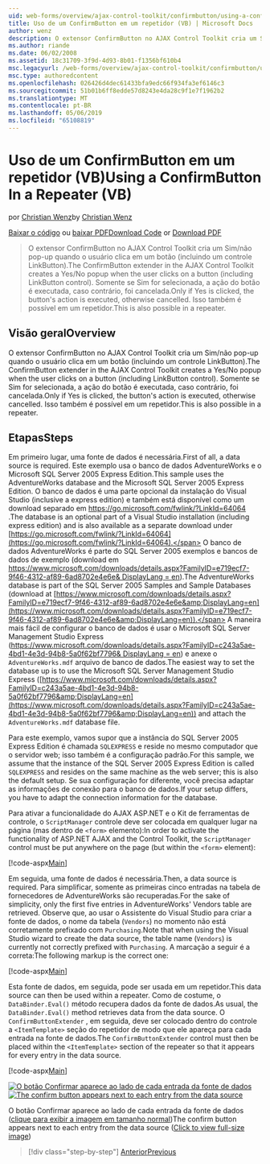 ```yaml
---
uid: web-forms/overview/ajax-control-toolkit/confirmbutton/using-a-confirmbutton-in-a-repeater-vb
title: Uso de um ConfirmButton em um repetidor (VB) | Microsoft Docs
author: wenz
description: O extensor ConfirmButton no AJAX Control Toolkit cria um Sim/não pop-up quando o usuário clica em um botão (incluindo um controle LinkButton). Somente se Sim for...
ms.author: riande
ms.date: 06/02/2008
ms.assetid: 18c31709-3f9d-4d93-8b01-f1356bf610b4
msc.legacyurl: /web-forms/overview/ajax-control-toolkit/confirmbutton/using-a-confirmbutton-in-a-repeater-vb
msc.type: authoredcontent
ms.openlocfilehash: 026426d4dec61433bfa9edc66f934fa3ef6146c3
ms.sourcegitcommit: 51b01b6ff8edde57d8243e4da28c9f1e7f1962b2
ms.translationtype: MT
ms.contentlocale: pt-BR
ms.lasthandoff: 05/06/2019
ms.locfileid: "65108819"
---
```

# <a name="using-a-confirmbutton-in-a-repeater-vb"></a><span data-ttu-id="2ce6f-104">Uso de um ConfirmButton em um repetidor (VB)</span><span class="sxs-lookup"><span data-stu-id="2ce6f-104">Using a ConfirmButton In a Repeater (VB)</span></span>

<span data-ttu-id="2ce6f-105">por [Christian Wenz](https://github.com/wenz)</span><span class="sxs-lookup"><span data-stu-id="2ce6f-105">by [Christian Wenz](https://github.com/wenz)</span></span>

<span data-ttu-id="2ce6f-106">[Baixar o código](http://download.microsoft.com/download/8/6/d/86dea6c6-bb92-4fa6-aa14-f8c0f82100f5/ConfirmButton1.vb.zip) ou [baixar PDF](http://download.microsoft.com/download/b/6/a/b6ae89ee-df69-4c87-9bfb-ad1eb2b23373/confirmbutton1VB.pdf)</span><span class="sxs-lookup"><span data-stu-id="2ce6f-106">[Download Code](http://download.microsoft.com/download/8/6/d/86dea6c6-bb92-4fa6-aa14-f8c0f82100f5/ConfirmButton1.vb.zip) or [Download PDF](http://download.microsoft.com/download/b/6/a/b6ae89ee-df69-4c87-9bfb-ad1eb2b23373/confirmbutton1VB.pdf)</span></span>

> <span data-ttu-id="2ce6f-107">O extensor ConfirmButton no AJAX Control Toolkit cria um Sim/não pop-up quando o usuário clica em um botão (incluindo um controle LinkButton).</span><span class="sxs-lookup"><span data-stu-id="2ce6f-107">The ConfirmButton extender in the AJAX Control Toolkit creates a Yes/No popup when the user clicks on a button (including LinkButton control).</span></span> <span data-ttu-id="2ce6f-108">Somente se Sim for selecionada, a ação do botão é executada, caso contrário, foi cancelada.</span><span class="sxs-lookup"><span data-stu-id="2ce6f-108">Only if Yes is clicked, the button's action is executed, otherwise cancelled.</span></span> <span data-ttu-id="2ce6f-109">Isso também é possível em um repetidor.</span><span class="sxs-lookup"><span data-stu-id="2ce6f-109">This is also possible in a repeater.</span></span>

## <a name="overview"></a><span data-ttu-id="2ce6f-110">Visão geral</span><span class="sxs-lookup"><span data-stu-id="2ce6f-110">Overview</span></span>

<span data-ttu-id="2ce6f-111">O extensor ConfirmButton no AJAX Control Toolkit cria um Sim/não pop-up quando o usuário clica em um botão (incluindo um controle LinkButton).</span><span class="sxs-lookup"><span data-stu-id="2ce6f-111">The ConfirmButton extender in the AJAX Control Toolkit creates a Yes/No popup when the user clicks on a button (including LinkButton control).</span></span> <span data-ttu-id="2ce6f-112">Somente se Sim for selecionada, a ação do botão é executada, caso contrário, foi cancelada.</span><span class="sxs-lookup"><span data-stu-id="2ce6f-112">Only if Yes is clicked, the button's action is executed, otherwise cancelled.</span></span> <span data-ttu-id="2ce6f-113">Isso também é possível em um repetidor.</span><span class="sxs-lookup"><span data-stu-id="2ce6f-113">This is also possible in a repeater.</span></span>

## <a name="steps"></a><span data-ttu-id="2ce6f-114">Etapas</span><span class="sxs-lookup"><span data-stu-id="2ce6f-114">Steps</span></span>

<span data-ttu-id="2ce6f-115">Em primeiro lugar, uma fonte de dados é necessária.</span><span class="sxs-lookup"><span data-stu-id="2ce6f-115">First of all, a data source is required.</span></span> <span data-ttu-id="2ce6f-116">Este exemplo usa o banco de dados AdventureWorks e o Microsoft SQL Server 2005 Express Edition.</span><span class="sxs-lookup"><span data-stu-id="2ce6f-116">This sample uses the AdventureWorks database and the Microsoft SQL Server 2005 Express Edition.</span></span> <span data-ttu-id="2ce6f-117">O banco de dados é uma parte opcional da instalação do Visual Studio (inclusive a express edition) e também está disponível como um download separado em [ https://go.microsoft.com/fwlink/?LinkId=64064 ](https://go.microsoft.com/fwlink/?LinkId=64064).</span><span class="sxs-lookup"><span data-stu-id="2ce6f-117">The database is an optional part of a Visual Studio installation (including express edition) and is also available as a separate download under [https://go.microsoft.com/fwlink/?LinkId=64064](https://go.microsoft.com/fwlink/?LinkId=64064).</span></span> <span data-ttu-id="2ce6f-118">O banco de dados AdventureWorks é parte do SQL Server 2005 exemplos e bancos de dados de exemplo (download em [ https://www.microsoft.com/downloads/details.aspx?FamilyID=e719ecf7-9f46-4312-af89-6ad8702e4e6e&amp; DisplayLang = en](https://www.microsoft.com/downloads/details.aspx?FamilyID=e719ecf7-9f46-4312-af89-6ad8702e4e6e&amp;DisplayLang=en)).</span><span class="sxs-lookup"><span data-stu-id="2ce6f-118">The AdventureWorks database is part of the SQL Server 2005 Samples and Sample Databases (download at [https://www.microsoft.com/downloads/details.aspx?FamilyID=e719ecf7-9f46-4312-af89-6ad8702e4e6e&amp;DisplayLang=en](https://www.microsoft.com/downloads/details.aspx?FamilyID=e719ecf7-9f46-4312-af89-6ad8702e4e6e&amp;DisplayLang=en)).</span></span> <span data-ttu-id="2ce6f-119">A maneira mais fácil de configurar o banco de dados é usar o Microsoft SQL Server Management Studio Express ([https://www.microsoft.com/downloads/details.aspx?FamilyID=c243a5ae-4bd1-4e3d-94b8-5a0f62bf7796&amp; DisplayLang = en](https://www.microsoft.com/downloads/details.aspx?FamilyID=c243a5ae-4bd1-4e3d-94b8-5a0f62bf7796&amp;DisplayLang=en)) e anexe o `AdventureWorks.mdf` arquivo de banco de dados.</span><span class="sxs-lookup"><span data-stu-id="2ce6f-119">The easiest way to set the database up is to use the Microsoft SQL Server Management Studio Express ([https://www.microsoft.com/downloads/details.aspx?FamilyID=c243a5ae-4bd1-4e3d-94b8-5a0f62bf7796&amp;DisplayLang=en](https://www.microsoft.com/downloads/details.aspx?FamilyID=c243a5ae-4bd1-4e3d-94b8-5a0f62bf7796&amp;DisplayLang=en)) and attach the `AdventureWorks.mdf` database file.</span></span>

<span data-ttu-id="2ce6f-120">Para este exemplo, vamos supor que a instância do SQL Server 2005 Express Edition é chamada `SQLEXPRESS` e reside no mesmo computador que o servidor web; isso também é a configuração padrão.</span><span class="sxs-lookup"><span data-stu-id="2ce6f-120">For this sample, we assume that the instance of the SQL Server 2005 Express Edition is called `SQLEXPRESS` and resides on the same machine as the web server; this is also the default setup.</span></span> <span data-ttu-id="2ce6f-121">Se sua configuração for diferente, você precisa adaptar as informações de conexão para o banco de dados.</span><span class="sxs-lookup"><span data-stu-id="2ce6f-121">If your setup differs, you have to adapt the connection information for the database.</span></span>

<span data-ttu-id="2ce6f-122">Para ativar a funcionalidade do AJAX ASP.NET e o Kit de ferramentas de controle, o `ScriptManager` controle deve ser colocada em qualquer lugar na página (mas dentro de `<form>` elemento):</span><span class="sxs-lookup"><span data-stu-id="2ce6f-122">In order to activate the functionality of ASP.NET AJAX and the Control Toolkit, the `ScriptManager` control must be put anywhere on the page (but within the `<form>` element):</span></span>

[!code-aspx[Main](using-a-confirmbutton-in-a-repeater-vb/samples/sample1.aspx)]

<span data-ttu-id="2ce6f-123">Em seguida, uma fonte de dados é necessária.</span><span class="sxs-lookup"><span data-stu-id="2ce6f-123">Then, a data source is required.</span></span> <span data-ttu-id="2ce6f-124">Para simplificar, somente as primeiras cinco entradas na tabela de fornecedores de AdventureWorks são recuperadas.</span><span class="sxs-lookup"><span data-stu-id="2ce6f-124">For the sake of simplicity, only the first five entries in AdventureWorks' Vendors table are retrieved.</span></span> <span data-ttu-id="2ce6f-125">Observe que, ao usar o Assistente do Visual Studio para criar a fonte de dados, o nome da tabela (`Vendors`) no momento não está corretamente prefixado com `Purchasing`.</span><span class="sxs-lookup"><span data-stu-id="2ce6f-125">Note that when using the Visual Studio wizard to create the data source, the table name (`Vendors`) is currently not correctly prefixed with `Purchasing`.</span></span> <span data-ttu-id="2ce6f-126">A marcação a seguir é a correta:</span><span class="sxs-lookup"><span data-stu-id="2ce6f-126">The following markup is the correct one:</span></span>

[!code-aspx[Main](using-a-confirmbutton-in-a-repeater-vb/samples/sample2.aspx)]

<span data-ttu-id="2ce6f-127">Esta fonte de dados, em seguida, pode ser usada em um repetidor.</span><span class="sxs-lookup"><span data-stu-id="2ce6f-127">This data source can then be used within a repeater.</span></span> <span data-ttu-id="2ce6f-128">Como de costume, o `DataBinder.Eval()` método recupera dados da fonte de dados.</span><span class="sxs-lookup"><span data-stu-id="2ce6f-128">As usual, the `DataBinder.Eval()` method retrieves data from the data source.</span></span> <span data-ttu-id="2ce6f-129">O `ConfirmButtonExtender` , em seguida, deve ser colocado dentro do controle a `<ItemTemplate>` seção do repetidor de modo que ele apareça para cada entrada na fonte de dados.</span><span class="sxs-lookup"><span data-stu-id="2ce6f-129">The `ConfirmButtonExtender` control must then be placed within the `<ItemTemplate>` section of the repeater so that it appears for every entry in the data source.</span></span>

[!code-aspx[Main](using-a-confirmbutton-in-a-repeater-vb/samples/sample3.aspx)]

<span data-ttu-id="2ce6f-130">[![O botão Confirmar aparece ao lado de cada entrada da fonte de dados](using-a-confirmbutton-in-a-repeater-vb/_static/image2.png)](using-a-confirmbutton-in-a-repeater-vb/_static/image1.png)</span><span class="sxs-lookup"><span data-stu-id="2ce6f-130">[![The confirm button appears next to each entry from the data source](using-a-confirmbutton-in-a-repeater-vb/_static/image2.png)](using-a-confirmbutton-in-a-repeater-vb/_static/image1.png)</span></span>

<span data-ttu-id="2ce6f-131">O botão Confirmar aparece ao lado de cada entrada da fonte de dados ([clique para exibir a imagem em tamanho normal](using-a-confirmbutton-in-a-repeater-vb/_static/image3.png))</span><span class="sxs-lookup"><span data-stu-id="2ce6f-131">The confirm button appears next to each entry from the data source ([Click to view full-size image](using-a-confirmbutton-in-a-repeater-vb/_static/image3.png))</span></span>

> [!div class="step-by-step"]
> [<span data-ttu-id="2ce6f-132">Anterior</span><span class="sxs-lookup"><span data-stu-id="2ce6f-132">Previous</span></span>](using-a-confirmbutton-in-a-repeater-cs.md)

